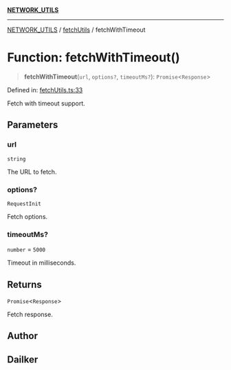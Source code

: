 [**NETWORK_UTILS**](../../README.md)

***

[NETWORK_UTILS](../../README.md) / [fetchUtils](../README.md) / fetchWithTimeout

# Function: fetchWithTimeout()

> **fetchWithTimeout**(`url`, `options?`, `timeoutMs?`): `Promise`\<`Response`\>

Defined in: [fetchUtils.ts:33](https://github.com/dailker/everyutil/blob/2a1290e25c1270a5e1af64099b97f8d5fc086e59/src/network/fetchUtils.ts#L33)

Fetch with timeout support.

## Parameters

### url

`string`

The URL to fetch.

### options?

`RequestInit`

Fetch options.

### timeoutMs?

`number` = `5000`

Timeout in milliseconds.

## Returns

`Promise`\<`Response`\>

Fetch response.

## Author

## Dailker

